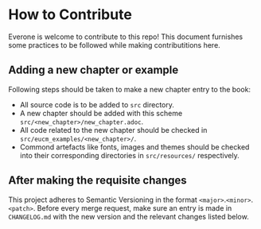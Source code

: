 # How to Contribute

Everone is welcome to contribute to this repo! This document furnishes some practices
to be followed while making contributitions here.

## Adding a new chapter or example

Following steps should be taken to make a new chapter entry to the book:
- All source code is to be added to `src` directory.
- A new chapter should be added with this scheme `src/<new_chapter>/new_chapter.adoc`.
- All code related to the new chapter should be checked in `src/eucm_examples/<new_chapter>/`.
- Commond artefacts like fonts, images and themes should be checked into their
corresponding directories in `src/resources/` respectively.

## After making the requisite changes

This project adheres to Semantic Versioning in the format `<major>`.`<minor>`.`<patch>`. Before every merge request, make sure an entry is made in `CHANGELOG.md` with the new version and the relevant changes listed below. 